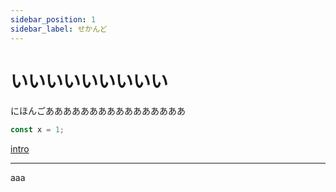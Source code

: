 ```yaml
---
sidebar_position: 1
sidebar_label: せかんど
---
```


# いいいいいいいいい

にほんごああああああああああああああああ



```ts twoslash
const x = 1;
```

[intro](./intro.md)

---


aaa
